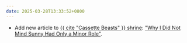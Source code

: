 ```yaml
---
date: 2025-03-28T13:33:52+0800
---
```


* Add new article to [{{ cite "Cassette Beasts" }} shrine](/shrines/cassettebeasts/): ["Why I Did Not Mind Sunny Had Only a Minor Role"](/shrines/cassettebeasts/articles/sunny-minor-role/).
